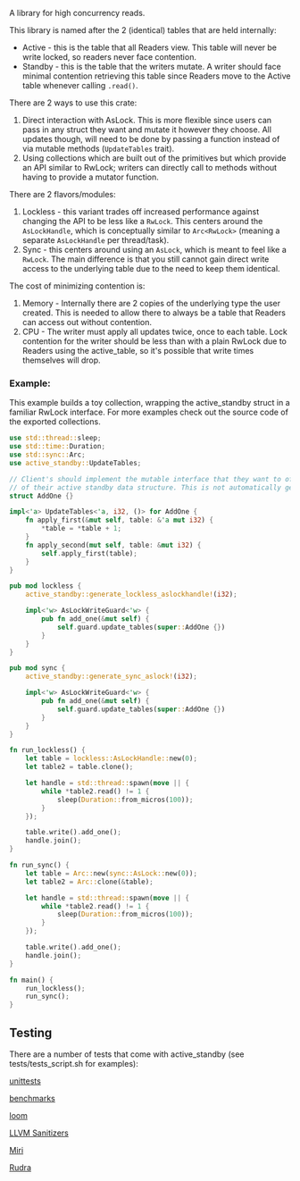 A library for high concurrency reads.

This library is named after the 2 (identical) tables that are held internally:
- Active - this is the table that all Readers view. This table will never be
  write locked, so readers never face contention.
- Standby - this is the table that the writers mutate. A writer should face
  minimal contention retrieving this table since Readers move to the Active
  table whenever calling `.read()`.

There are 2 ways to use this crate:
1. Direct interaction with AsLock. This is more flexible since users can pass
   in any struct they want and mutate it however they choose. All updates
   though, will need to be done by passing a function instead of via mutable
   methods (`UpdateTables` trait).
2. Using collections which are built out of the primitives but which provide an
   API similar to RwLock<T>; writers can directly call to methods without
   having to provide a mutator function.

There are 2 flavors/modules:
1. Lockless - this variant trades off increased performance against changing the
   API to be less like a `RwLock`. This centers around the `AsLockHandle`, which
   is conceptually similar to `Arc<RwLock>` (meaning a separate `AsLockHandle`
   per thread/task).
2. Sync - this centers around using an `AsLock`, which is meant to feel like a
   `RwLock`. The main difference is that you still cannot gain direct write
   access to the underlying table due to the need to keep them identical.

The cost of minimizing contention is:
1. Memory - Internally there are 2 copies of the underlying type the user
   created. This is needed to allow there to always be a table that Readers can
   access out without contention.
2. CPU - The writer must apply all updates twice, once to each table. Lock
   contention for the writer should be less than with a plain RwLock due to
   Readers using the active_table, so it's possible that write times themselves
   will drop.

### Example:
This example builds a toy collection, wrapping the active_standby struct
in a familiar RwLock interface. For more examples check out the source code
of the exported collections.
```rust
use std::thread::sleep;
use std::time::Duration;
use std::sync::Arc;
use active_standby::UpdateTables;

// Client's should implement the mutable interface that they want to offer users
// of their active standby data structure. This is not automatically generated.
struct AddOne {}

impl<'a> UpdateTables<'a, i32, ()> for AddOne {
    fn apply_first(&mut self, table: &'a mut i32) {
        *table = *table + 1;
    }
    fn apply_second(mut self, table: &mut i32) {
        self.apply_first(table);
    }
}

pub mod lockless {
    active_standby::generate_lockless_aslockhandle!(i32);

    impl<'w> AsLockWriteGuard<'w> {
        pub fn add_one(&mut self) {
            self.guard.update_tables(super::AddOne {})
        }
    }
}

pub mod sync {
    active_standby::generate_sync_aslock!(i32);

    impl<'w> AsLockWriteGuard<'w> {
        pub fn add_one(&mut self) {
            self.guard.update_tables(super::AddOne {})
        }
    }
}

fn run_lockless() {
    let table = lockless::AsLockHandle::new(0);
    let table2 = table.clone();

    let handle = std::thread::spawn(move || {
        while *table2.read() != 1 {
            sleep(Duration::from_micros(100));
        }
    });

    table.write().add_one();
    handle.join();
}

fn run_sync() {
    let table = Arc::new(sync::AsLock::new(0));
    let table2 = Arc::clone(&table);

    let handle = std::thread::spawn(move || {
        while *table2.read() != 1 {
            sleep(Duration::from_micros(100));
        }
    });

    table.write().add_one();
    handle.join();
}

fn main() {
    run_lockless();
    run_sync();
}
```

## Testing
There are a number of tests that come with active_standby (see
tests/tests_script.sh for examples):

[unittests](https://doc.rust-lang.org/book/ch11-01-writing-tests.html)

[benchmarks](https://doc.rust-lang.org/unstable-book/library-features/test.html)

[loom](https://crates.io/crates/loom)

[LLVM Sanitizers](https://doc.rust-lang.org/beta/unstable-book/compiler-flags/sanitizer.html)

[Miri](https://github.com/rust-lang/miri)

[Rudra](https://github.com/sslab-gatech/Rudra)